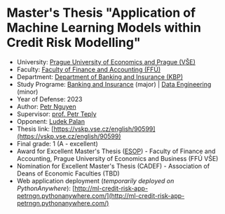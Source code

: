 # Master's Thesis "Application of Machine Learning Models within Credit Risk Modelling"


- University: [Prague University of Economics and Prague (VŠE)](https://www.vse.cz/english/)
- Faculty: [Faculty of Finance and Accounting (FFÚ)](https://ffu.vse.cz/english/)
- Department: [Department of Banking and Insurance (KBP)](https://kbp.vse.cz/)
- Study Programe: [Banking and Insurance](https://ffu.vse.cz/uchazeci-navazujici-magisterske-studium/studijni-programy/) (major) | [Data Engineering](https://fis.vse.cz/magisterske-studium/vedlejsi-specializace/4di/) (minor)
- Year of Defense: 2023
- Author: [Petr Nguyen](https://www.linkedin.com/in/petr-ngn)
- Supervisor: [prof. Petr Teply](https://cz.linkedin.com/in/petr-teply-3b68529)
- Opponent: [Ludek Palan](https://www.linkedin.com/in/ludek-palan-b830673/)
- Thesis link: [https://vskp.vse.cz/english/90599](https://vskp.vse.cz/english/90599)
- Final grade: 1 (A - excellent)
- Award for Excellent Master's Thesis ([ESOP](https://veda.vse.cz/souteze/soutez-esop/soutez-esop-2023-vyhodnoceni-souteze/esop-2023-diplomove-prace/)) - Faculty of Finance and Accounting, Prague University of Economics and Business (FFÚ VŠE)
- Nomination for Excellent Master's Thesis (CADEF) - Association of Deans of Economic Faculties (TBD)
- Web application deployment (_temporarily deployed on PythonAnywhere_): [http://ml-credit-risk-app-petrngn.pythonanywhere.com/](http://ml-credit-risk-app-petrngn.pythonanywhere.com/)
